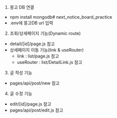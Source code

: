 1. 몽고 DB 연결
- npm install mongodb# next_notice_board_practice
- .env에 몽고DB url 입력


2. 조회/상세페이지 기능(Dynamic route)
- detail/[id]/page.js 참고
- 상세페이지 이동 기능(link & useRouter)
    - link : list/page.js 참고
    - useRouter : list/DetailLink.js 참고


3. 글 작성 기능
- pages/api/post/new 참고


4. 글 수정 기능
- edit/[id]/page.js 참고
- pages/api/post/edit.js 참고